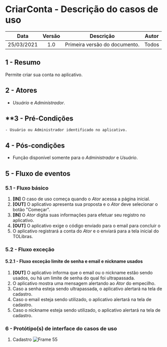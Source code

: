 # CriarConta - Descrição do casos de uso

|    Data    | Versão |           Descrição           | Autor |
| :--------: | :----: | :---------------------------: | :---: |
| 25/03/2021 |  1.0   | Primeira versão do documento. |  Todos  |

## **1 - Resumo**

   Permite criar sua conta no aplicativo.

## **2 - Atores**
   - _Usuário_ e _Administrador_.

## **3 - Pré-Condições
    - Usuário ou Administrador identificado no aplicativo.  

## **4 - Pós-condições**
   - Função disponível somente para o _Administrador_ e _Usuário_.

## **5 - Fluxo de eventos**

### **5.1 - Fluxo básico**
   1. **[IN]** O caso de uso começa quando o _Ator_ acessa a página inicial.
   2. **[OUT]** O aplicativo apresenta sua proposta e o _Ator_ deve selecionar o botão "Começar".
   3. **[IN]** O _Ator_ digita suas informações para efetuar seu registro no aplicativo.
   5. **[OUT]** O aplicativo exige o código enviado para o email para concluir o
   6. O aplicativo registrará a conta do _Ator_ e o enviará para a tela inicial do TOLibras.

### **5.2 - Fluxo exceção**

#### **5.2.1 - Fluxo exceção limite de senha e email e nickname usados**
   1. **[OUT]** O aplicativo informa que o email ou o nickname estão sendo usados, ou há um limite de senha do qual foi ultrapassada.
   2. O aplicativo mostra uma mensagem alertando ao _Ator_ do empecilho.
   3. Caso a senha esteja sendo ultrapassada, o aplicativo alertará na tela de cadastro.
   4. Caso o email esteja sendo utilizado, o aplicativo alertará na tela de cadastro.
   5. Caso o nickname esteja sendo utilizado, o aplicativo alertará na tela de cadastro.
   
### **6 - Protótipo(s) de interface do casos de uso**

1. Cadastro
![Frame 55](https://user-images.githubusercontent.com/54066949/113217901-fa595a00-9254-11eb-81b3-25adf192d770.png)

